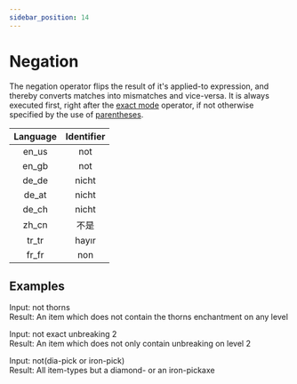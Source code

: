 ```yaml
---
sidebar_position: 14
---
```


# Negation

The negation operator flips the result of it's applied-to expression, and thereby converts matches into mismatches and vice-versa. It is always executed first, right after the [exact mode](exact-mode.md) operator, if not otherwise specified by the use of [parentheses](parentheses.md).

| Language | Identifier |
|:--------:|:----------:|
| en_us | not |
| en_gb | not |
| de_de | nicht |
| de_at | nicht |
| de_ch | nicht |
| zh_cn | 不是 |
| tr_tr | hayır |
| fr_fr | non |

## Examples

Input: not thorns\
Result: An item which does not contain the thorns enchantment on any level

Input: not exact unbreaking 2\
Result: An item which does not only contain unbreaking on level 2

Input: not(dia-pick or iron-pick)\
Result: All item-types but a diamond- or an iron-pickaxe